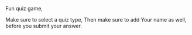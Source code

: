 Fun quiz game, 

Make sure to select a quiz type, 
Then make sure to add Your name as well, before you submit your answer. 

 
 
